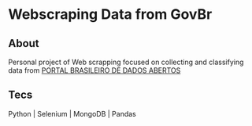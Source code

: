 # Webscraping Data from GovBr

## About ## 

Personal project of Web scrapping focused on collecting and classifying data from [PORTAL BRASILEIRO DE DADOS ABERTOS](https://dados.gov.br/dataset?_organization_limit=0)

## Tecs ## 

Python | Selenium | MongoDB | Pandas
